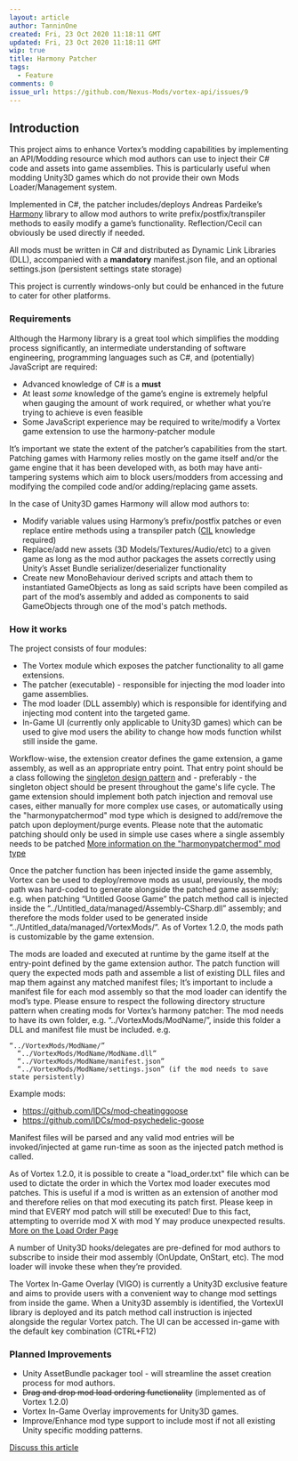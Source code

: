 ```yaml
---
layout: article
author: TanninOne
created: Fri, 23 Oct 2020 11:18:11 GMT
updated: Fri, 23 Oct 2020 11:18:11 GMT
wip: true
title: Harmony Patcher
tags:
  - Feature
comments: 0
issue_url: https://github.com/Nexus-Mods/vortex-api/issues/9
---
```

## Introduction

This project aims to enhance Vortex’s modding capabilities by implementing an API/Modding resource which mod authors can use to inject their C# code and assets into game assemblies. This is particularly useful when modding Unity3D games which do not provide their own Mods Loader/Management system.

Implemented in C#, the patcher includes/deploys Andreas Pardeike’s [Harmony](https://github.com/pardeike/Harmony/wiki) library to allow mod authors to write prefix/postfix/transpiler methods to easily modify a game’s functionality. Reflection/Cecil can obviously be used directly if needed. 

All mods must be written in C# and distributed as Dynamic Link Libraries (DLL), accompanied with a **mandatory** manifest.json file, and an optional settings.json (persistent settings state storage)

This project is currently windows-only but could be enhanced in the future to cater for other platforms.

### Requirements

Although the Harmony library is a great tool which simplifies the modding process significantly, an intermediate understanding of software engineering, programming languages such as C#, and (potentially) JavaScript are required:

* Advanced knowledge of C# is a **must**
* At least _some_ knowledge of the game’s engine is extremely helpful when gauging the amount of work required, or whether what you’re trying to achieve is even feasible
* Some JavaScript experience may be required to write/modify a Vortex game extension to use the harmony-patcher module

It’s important we state the extent of the patcher’s capabilities from the start. Patching games with Harmony relies mostly on the game itself and/or the game engine that it has been developed with, as both may have anti-tampering systems which aim to block users/modders from accessing and modifying the compiled code and/or adding/replacing game assets.

In the case of Unity3D games Harmony will allow mod authors to:
* Modify variable values using Harmony’s prefix/postfix patches or even replace entire methods using a transpiler patch ([CIL](https://en.wikipedia.org/wiki/Common_Intermediate_Language) knowledge required)
* Replace/add new assets (3D Models/Textures/Audio/etc) to a given game as long as the mod author packages the assets correctly using Unity’s Asset Bundle serializer/deserializer functionality
* Create new MonoBehaviour derived scripts and attach them to instantiated GameObjects as long as said scripts have been compiled as part of the mod’s assembly and added as components to said GameObjects through one of the mod's patch methods.

### How it works

The project consists of four modules:
* The Vortex module which exposes the patcher functionality to all game extensions.
* The patcher (executable) - responsible for injecting the mod loader into game assemblies.
* The mod loader (DLL assembly) which is responsible for identifying and injecting mod content into the targeted game.
* In-Game UI (currently only applicable to Unity3D games) which can be used to give mod users the ability to change how mods function whilst still inside the game.

Workflow-wise, the extension creator defines the game extension, a game assembly, as well as an appropriate entry point. That entry point should be a class following the [singleton design pattern](https://en.wikipedia.org/wiki/Singleton_pattern) and - preferably - the singleton object should be present throughout the game's life cycle. The game extension should implement both patch injection and removal use cases, either manually for more complex use cases, or automatically using the "harmonypatchermod" mod type which is designed to add/remove the patch upon deployment/purge events. Please note that the automatic patching should only be used in simple use cases where a single assembly needs to be patched [More information on the "harmonypatchermod" mod type](https://github.com/Nexus-Mods/harmony-patcher/wiki/Game-Extension-Usage)

Once the patcher function has been injected inside the game assembly, Vortex can be used to deploy/remove mods as usual, previously, the mods path was hard-coded to generate alongside the patched game assembly; e.g. when patching “Untitled Goose Game” the patch method call is injected inside the “../Untitled_data/managed/Assembly-CSharp.dll” assembly; and therefore the mods folder used to be generated inside “../Untitled_data/managed/VortexMods/”. As of Vortex 1.2.0, the mods path is customizable by the game extension.

The mods are loaded and executed at runtime by the game itself at the entry-point defined by the game extension author. The patch function will query the expected mods path and assemble a list of existing DLL files and map them against any matched manifest files; It’s important to include a manifest file for each mod assembly so that the mod loader can identify the mod’s type. Please ensure to respect the following directory structure pattern when creating mods for Vortex’s harmony patcher: 
The mod needs to have its own folder, e.g. “../VortexMods/ModName/”, inside this folder a DLL and manifest file must be included.
e.g.
```
“../VortexMods/ModName/”
  “../VortexMods/ModName/ModName.dll”
  “../VortexMods/ModName/manifest.json”
  “../VortexMods/ModName/settings.json” (if the mod needs to save state persistently)
```

Example mods:
* https://github.com/IDCs/mod-cheatinggoose
* https://github.com/IDCs/mod-psychedelic-goose

Manifest files will be parsed and any valid mod entries will be invoked/injected at game run-time as soon as the injected patch method is called.

As of Vortex 1.2.0, it is possible to create a "load_order.txt" file which can be used to dictate the order in which the Vortex mod loader executes mod patches. This is useful if a mod is written as an extension of another mod and therefore relies on that mod executing its patch first. Please keep in mind that EVERY mod patch will still be executed! Due to this fact, attempting to override mod X with mod Y may produce unexpected results. [More on the Load Order Page](https://github.com/Nexus-Mods/harmony-patcher/wiki/Load-Order-Page)

A number of Unity3D hooks/delegates are pre-defined for mod authors to subscribe to inside their mod assembly (OnUpdate, OnStart, etc). The mod loader will invoke these when they’re provided.

The Vortex In-Game Overlay (VIGO) is currently a Unity3D exclusive feature and aims to provide users with a convenient way to change mod settings from inside the game. When a Unity3D assembly is identified, the VortexUI library is deployed and its patch method call instruction is injected alongside the regular Vortex patch. The UI can be accessed in-game with the default key combination (CTRL+F12)

### Planned Improvements
* Unity AssetBundle packager tool - will streamline the asset creation process for mod authors.
* ~~Drag and drop mod load ordering functionality~~ (implemented as of Vortex 1.2.0)
* Vortex In-Game Overlay improvements for Unity3D games.
* Improve/Enhance mod type support to include most if not all existing Unity specific modding patterns.

[Discuss this article](https://github.com/Nexus-Mods/vortex-api/issues/9)